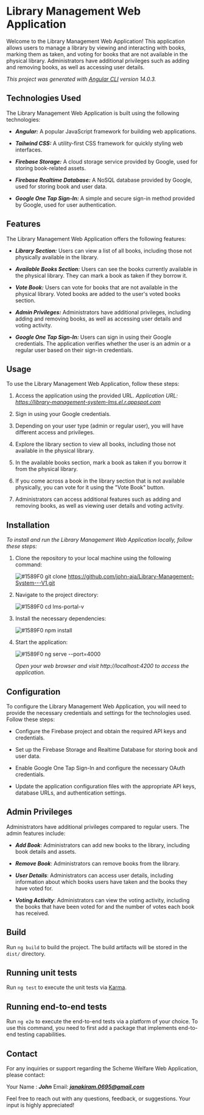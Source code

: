 # Library Management Web Application

Welcome to the Library Management Web Application! This application allows users to manage a library by viewing and interacting with books, marking them as taken, and voting for books that are not available in the physical library. Administrators have additional privileges such as adding and removing books, as well as accessing user details.

*This project was generated with [Angular CLI](https://github.com/angular/angular-cli) version 14.0.3.*

## Technologies Used

The Library Management Web Application is built using the following technologies:

- ***Angular:*** A popular JavaScript framework for building web applications.
  
- ***Tailwind CSS:*** A utility-first CSS framework for quickly styling web interfaces.
  
- ***Firebase Storage:*** A cloud storage service provided by Google, used for storing book-related assets.

- ***Firebase Realtime Database:*** A NoSQL database provided by Google, used for storing book and user data.
  
- ***Google One Tap Sign-In:*** A simple and secure sign-in method provided by Google, used for user authentication.

## Features

The Library Management Web Application offers the following features:

- ***Library Section:*** Users can view a list of all books, including those not physically available in the library.

- ***Available Books Section:*** Users can see the books currently available in the physical library. They can mark a book as taken if they borrow it.

- ***Vote Book:*** Users can vote for books that are not available in the physical library. Voted books are added to the user's voted books section.

- ***Admin Privileges:*** Administrators have additional privileges, including adding and removing books, as well as accessing user details and voting activity.

- ***Google One Tap Sign-In:*** Users can sign in using their Google credentials. The application verifies whether the user is an admin or a regular user based on their sign-in credentials.

## Usage

To use the Library Management Web Application, follow these steps:

1. Access the application using the provided URL.
   *Application URL: https://library-management-system-lms.el.r.appspot.com*
   
2. Sign in using your Google credentials.
 
3. Depending on your user type (admin or regular user), you will have different access and privileges.
 
4. Explore the library section to view all books, including those not available in the physical library.
 
5. In the available books section, mark a book as taken if you borrow it from the physical library.
 
6. If you come across a book in the library section that is not available physically, you can vote for it using the "Vote Book" button.

7. Administrators can access additional features such as adding and removing books, as well as viewing user details and voting activity.

## Installation

*To install and run the Library Management Web Application locally, follow these steps:*

1. Clone the repository to your local machine using the following command:

    ![#1589F0](https://www.iconsdb.com/icons/download/color/1589F0/circle-16.png) git clone https://github.com/john-aja/Library-Management-System---V1.git

2. Navigate to the project directory:

    ![#1589F0](https://www.iconsdb.com/icons/download/color/1589F0/circle-16.png) cd lms-portal-v

3. Install the necessary dependencies:

    ![#1589F0](https://www.iconsdb.com/icons/download/color/1589F0/circle-16.png) npm install

4. Start the application:

    ![#1589F0](https://www.iconsdb.com/icons/download/color/1589F0/circle-16.png) ng serve --port=4000

   *Open your web browser and visit http://localhost:4200 to access the application.*

## Configuration

To configure the Library Management Web Application, you will need to provide the necessary credentials and settings for the technologies used. Follow these steps:

- Configure the Firebase project and obtain the required API keys and credentials.
  
- Set up the Firebase Storage and Realtime Database for storing book and user data.

- Enable Google One Tap Sign-In and configure the necessary OAuth credentials.

- Update the application configuration files with the appropriate API keys, database URLs, and authentication settings.

## Admin Privileges

Administrators have additional privileges compared to regular users. The admin features include:

- ***Add Book***: Administrators can add new books to the library, including book details and assets.
  
- ***Remove Book***: Administrators can remove books from the library.
  
- ***User Details***: Administrators can access user details, including information about which books users have taken and the books they have voted for.
  
- ***Voting Activity***: Administrators can view the voting activity, including the books that have been voted for and the number of votes each book has received.

## Build

Run `ng build` to build the project. The build artifacts will be stored in the `dist/` directory.

## Running unit tests

Run `ng test` to execute the unit tests via [Karma](https://karma-runner.github.io).

## Running end-to-end tests

Run `ng e2e` to execute the end-to-end tests via a platform of your choice. To use this command, you need to first add a package that implements end-to-end testing capabilities.

## Contact

For any inquiries or support regarding the Scheme Welfare Web Application, please contact:

Your Name : ***John***
Email: ***janakiram.0695@gmail.com***

Feel free to reach out with any questions, feedback, or suggestions. Your input is highly appreciated!
